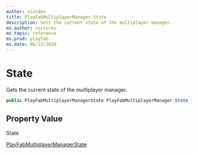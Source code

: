```yaml
---
author: vicodex
title: PlayFabMultiplayerManager.State 
description: Gets the current state of the multiplayer manager.
ms.author: victorku
ms.topic: reference
ms.prod: playfab
ms.date: 06/22/2020
---
```


# State

Gets the current state of the multiplayer manager.

```csharp
public PlayFabMultiplayerManagerState PlayFabMultiplayerManager.State { get; }
```

## Property Value

State

[PlayFabMultiplayerManagerState](../../../enums/partyunityplayfabmultiplayermanagerstate.md)
